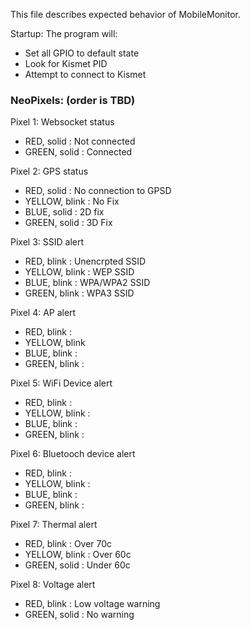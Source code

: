 This file describes expected behavior of MobileMonitor. 

Startup:
The program will:
* Set all GPIO to default state
* Look for Kismet PID
* Attempt to connect to Kismet

### NeoPixels: (order is TBD)
Pixel 1: Websocket status
*   RED, solid : Not connected
*   GREEN, solid : Connected   

Pixel 2: GPS status
* RED, solid : No connection to GPSD
* YELLOW, blink : No Fix
* BLUE, solid : 2D fix
* GREEN, solid : 3D Fix

Pixel 3: SSID alert
* RED, blink : Unencrpted SSID
* YELLOW, blink : WEP SSID
* BLUE, blink : WPA/WPA2 SSID
* GREEN, blink : WPA3 SSID

Pixel 4: AP alert
* RED, blink : 
* YELLOW, blink
* BLUE, blink :
* GREEN, blink :

Pixel 5: WiFi Device alert
* RED, blink :
* YELLOW, blink : 
* BLUE, blink : 
* GREEN, blink : 

Pixel 6: Bluetooch device alert
* RED, blink : 
* YELLOW, blink : 
* BLUE, blink : 
* GREEN, blink : 

Pixel 7: Thermal alert
* RED, blink : Over 70c
* YELLOW, blink : Over 60c
* GREEN, solid : Under 60c

Pixel 8: Voltage alert
* RED, blink : Low voltage warning
* GREEN, solid : No warning
